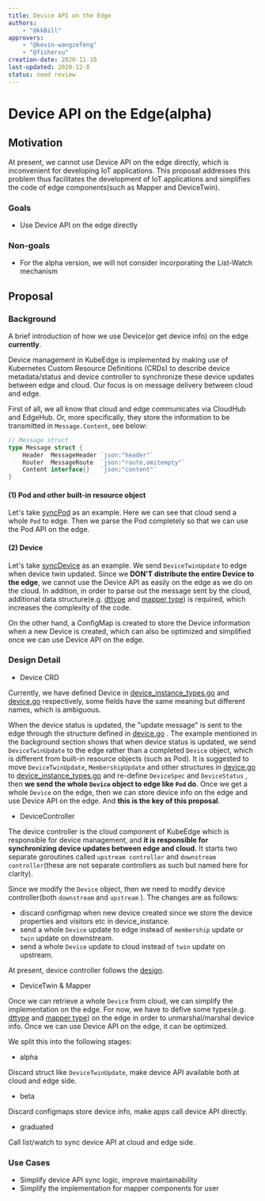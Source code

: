 ```yaml
---
title: Device API on the Edge
authors:
    - "@kkBill"
approvers:
    - "@kevin-wangzefeng"
    - "@fisherxu"
creation-date: 2020-11-10
last-updated: 2020-12-8
status: need review
---
```




# Device API on the Edge(alpha)

## Motivation

At present, we cannot use Device API on the edge directly, which is inconvenient for developing IoT applications. This proposal addresses this problem thus facilitates the development of IoT applications and simplifies the code of edge components(such as Mapper and DeviceTwin).

### Goals

* Use Device API on the edge directly

### Non-goals

* For the alpha version, we will not consider incorporating the List-Watch mechanism

## Proposal

### Background

A brief introduction of how we use Device(or get device info) on the edge **currently**.

Device management in KubeEdge is implemented by making use of Kubernetes Custom Resource Definitions (CRDs) to describe device metadata/status and device controller to synchronize these device updates between edge and cloud. Our focus is on message delivery between cloud and edge.

First of all, we all know that cloud and edge communicates via CloudHub and EdgeHub. Or, more specifically, they store the information to be transmitted in `Message.Content`, see below:

```go
// Message struct
type Message struct {
	Header  MessageHeader `json:"header"`
	Router  MessageRoute  `json:"route,omitempty"`
	Content interface{}   `json:"content"`
}
```

#### (1) Pod and other built-in resource object

Let's take [syncPod](https://github.com/kubeedge/kubeedge/blob/master/cloud/pkg/edgecontroller/controller/downstream.go#L47) as an example. Here we can see that cloud send a whole `Pod` to edge. Then we parse the Pod completely so that we can use the Pod API on the edge.

#### (2) Device

Let's take [syncDevice](https://github.com/kubeedge/kubeedge/blob/master/cloud/pkg/devicecontroller/controller/downstream.go#L594) as an example. We send `DeviceTwinUpdate` to edge when device twin updated. Since we **DON'T distribute the entire Device to the edge**, we cannot use the Device API as easily on the edge as we do on the cloud. In addition, in order to parse out the message sent by the cloud, additional data structure(e.g.  [dttype](https://github.com/kubeedge/kubeedge/tree/master/edge/pkg/devicetwin/dttype) and [mapper type](https://github.com/kubeedge/kubeedge/blob/master/mappers/common/configmaptype.go)) is required, which increases the complexity of the code.

On the other hand, a ConfigMap is created to store the Device information when a new Device is created, which can also be optimized and simplified once we can use Device API on the edge.

### Design Detail

* Device CRD

Currently, we have defined Device in [device_instance_types.go](https://github.com/kubeedge/kubeedge/blob/master/cloud/pkg/apis/devices/v1alpha2/device_instance_types.go#L360) and [device.go](https://github.com/kubeedge/kubeedge/blob/master/cloud/pkg/devicecontroller/types/device.go#L4) respectively, some fields have the same meaning but different names, which is ambiguous. 

When the device status is updated, the "update message" is sent to the edge through the structure defined in  [device.go](https://github.com/kubeedge/kubeedge/blob/master/cloud/pkg/devicecontroller/types/device.go#L4) . The example mentioned in the background section shows that when device status is updated, we send `DeviceTwinUpdate` to the edge rather than a completed `Device` object, which is different from built-in resource objects (such as Pod). It is suggested to move `DeviceTwinUpdate`, `MembershipUpdate` and other structures in  [device.go](https://github.com/kubeedge/kubeedge/blob/master/cloud/pkg/devicecontroller/types/device.go#L4) to  [device_instance_types.go](https://github.com/kubeedge/kubeedge/blob/master/cloud/pkg/apis/devices/v1alpha2/device_instance_types.go#L360) and re-define `DeviceSpec` and `DeviceStatus` , then **we send the whole `Device` object to edge like `Pod` do**. Once we get a whole `Device` on the edge, then we can store device info on the edge and use Device API on the edge. And **this is the key of this proposal**.

* DeviceController

The device controller is the cloud component of KubeEdge which is responsible for device management, and **it is responsible for synchronizing device updates between edge and cloud.** It starts two separate goroutines called `upstream controller` and `downstream controller`(these are not separate controllers as such but named here for clarity). 

Since we modify the `Device` object, then we need to modify device controller(both `downstream` and `upstream` ). The changes are as follows:

* discard configmap when new device created since we store the device properties and visitors etc in device_instance.
* send a whole `Device` update to edge instead of `membership` update or `twin` update on downstream.
* send a whole `Device` update to cloud instead of `twin` update on upstream.

At present, device controller follows the [design](https://github.com/kubeedge/kubeedge/blob/master/docs/components/cloud/device_controller.md#device-controller). 

* DeviceTwin & Mapper

Once we can retrieve a whole `Device` from cloud,  we can simplify the implementation on the edge. For now, we have to defive some types(e.g.  [dttype](https://github.com/kubeedge/kubeedge/tree/master/edge/pkg/devicetwin/dttype) and [mapper type](https://github.com/kubeedge/kubeedge/blob/master/mappers/common/configmaptype.go)) on the edge in order to unmarshal/marshal device info. Once we can use Device API on the edge, it can be optimized.

We split this into the following stages:

* alpha

Discard struct like `DeviceTwinUpdate`, make device API available both at cloud and edge side.

* beta

Discard configmaps store device info, make apps call device API directly.

* graduated

Call list/watch to sync device API at cloud and edge side.


### Use Cases

* Simplify device API sync logic, improve maintainability
* Simplify the implementation for mapper components for user


